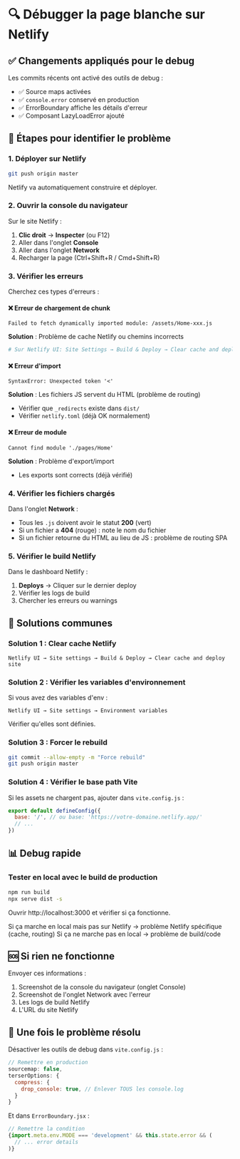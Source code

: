 # 🔍 Débugger la page blanche sur Netlify

## ✅ Changements appliqués pour le debug

Les commits récents ont activé des outils de debug :
- ✅ Source maps activées
- ✅ `console.error` conservé en production
- ✅ ErrorBoundary affiche les détails d'erreur
- ✅ Composant LazyLoadError ajouté

## 🚀 Étapes pour identifier le problème

### 1. Déployer sur Netlify

```bash
git push origin master
```

Netlify va automatiquement construire et déployer.

### 2. Ouvrir la console du navigateur

Sur le site Netlify :
1. **Clic droit** → **Inspecter** (ou F12)
2. Aller dans l'onglet **Console**
3. Aller dans l'onglet **Network**
4. Recharger la page (Ctrl+Shift+R / Cmd+Shift+R)

### 3. Vérifier les erreurs

Cherchez ces types d'erreurs :

#### ❌ Erreur de chargement de chunk
```
Failed to fetch dynamically imported module: /assets/Home-xxx.js
```
**Solution** : Problème de cache Netlify ou chemins incorrects
```bash
# Sur Netlify UI: Site Settings → Build & Deploy → Clear cache and deploy site
```

#### ❌ Erreur d'import
```
SyntaxError: Unexpected token '<'
```
**Solution** : Les fichiers JS servent du HTML (problème de routing)
- Vérifier que `_redirects` existe dans `dist/`
- Vérifier `netlify.toml` (déjà OK normalement)

#### ❌ Erreur de module
```
Cannot find module './pages/Home'
```
**Solution** : Problème d'export/import
- Les exports sont corrects (déjà vérifié)

### 4. Vérifier les fichiers chargés

Dans l'onglet **Network** :
- Tous les `.js` doivent avoir le statut **200** (vert)
- Si un fichier a **404** (rouge) : note le nom du fichier
- Si un fichier retourne du HTML au lieu de JS : problème de routing SPA

### 5. Vérifier le build Netlify

Dans le dashboard Netlify :
1. **Deploys** → Cliquer sur le dernier deploy
2. Vérifier les logs de build
3. Chercher les erreurs ou warnings

## 🔧 Solutions communes

### Solution 1 : Clear cache Netlify
```
Netlify UI → Site settings → Build & Deploy → Clear cache and deploy site
```

### Solution 2 : Vérifier les variables d'environnement
Si vous avez des variables d'env :
```
Netlify UI → Site settings → Environment variables
```
Vérifier qu'elles sont définies.

### Solution 3 : Forcer le rebuild
```bash
git commit --allow-empty -m "Force rebuild"
git push origin master
```

### Solution 4 : Vérifier le base path Vite
Si les assets ne chargent pas, ajouter dans `vite.config.js` :
```javascript
export default defineConfig({
  base: '/', // ou base: 'https://votre-domaine.netlify.app/'
  // ...
})
```

## 📊 Debug rapide

### Tester en local avec le build de production

```bash
npm run build
npx serve dist -s
```

Ouvrir http://localhost:3000 et vérifier si ça fonctionne.

Si ça marche en local mais pas sur Netlify → problème Netlify spécifique (cache, routing)
Si ça ne marche pas en local → problème de build/code

## 🆘 Si rien ne fonctionne

Envoyer ces informations :
1. Screenshot de la console du navigateur (onglet Console)
2. Screenshot de l'onglet Network avec l'erreur
3. Les logs de build Netlify
4. L'URL du site Netlify

## 🔄 Une fois le problème résolu

Désactiver les outils de debug dans `vite.config.js` :
```javascript
// Remettre en production
sourcemap: false,
terserOptions: {
  compress: {
    drop_console: true, // Enlever TOUS les console.log
  }
}
```

Et dans `ErrorBoundary.jsx` :
```javascript
// Remettre la condition
{import.meta.env.MODE === 'development' && this.state.error && (
  // ... error details
)}
```

